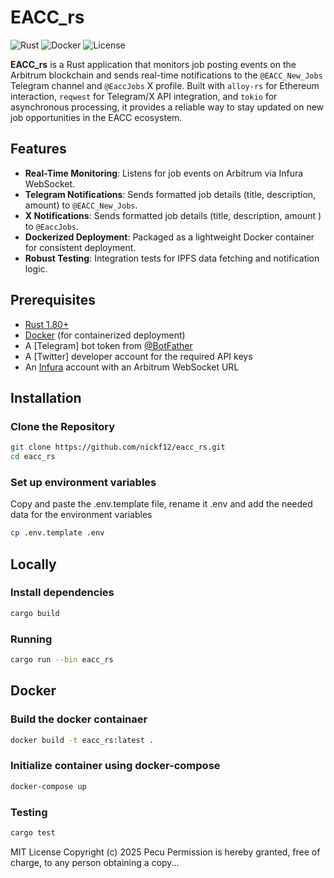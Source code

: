 # EACC_rs

![Rust](https://img.shields.io/badge/Rust-1.86-orange?logo=rust)
![Docker](https://img.shields.io/badge/Docker-enabled-blue?logo=docker)
![License](https://img.shields.io/badge/license-MIT-blue)

**EACC_rs** is a Rust application that monitors job posting events on the Arbitrum blockchain and sends real-time notifications to the `@EACC_New_Jobs` Telegram channel and `@EaccJobs` X profile. 
Built with `alloy-rs` for Ethereum interaction, `reqwest` for Telegram/X API integration, and `tokio` for asynchronous processing, it provides a reliable way to stay updated on new job opportunities in the EACC ecosystem.

## Features
- **Real-Time Monitoring**: Listens for job events on Arbitrum via Infura WebSocket.
- **Telegram Notifications**: Sends formatted job details (title, description, amount) to `@EACC_New_Jobs`.
- **X Notifications**: Sends formatted job details (title, description, amount ) to `@EaccJobs`.
- **Dockerized Deployment**: Packaged as a lightweight Docker container for consistent deployment.
- **Robust Testing**: Integration tests for IPFS data fetching and notification logic.

## Prerequisites
- [Rust 1.80+](https://www.rust-lang.org/tools/install)
- [Docker](https://docs.docker.com/get-docker/) (for containerized deployment)
- A [Telegram] bot token from [@BotFather](https://t.me/BotFather)
- A [Twitter] developer account for the required API keys
- An [Infura](https://infura.io/) account with an Arbitrum WebSocket URL

## Installation

### Clone the Repository
```bash
git clone https://github.com/nickf12/eacc_rs.git
cd eacc_rs
```

### Set up environment variables
Copy and paste the .env.template file, rename it .env and add the needed data for the environment variables
```bash
cp .env.template .env
```

## Locally

### Install dependencies
```bash
cargo build
```

### Running
```bash
cargo run --bin eacc_rs
```

## Docker

### Build the docker containaer
```bash
docker build -t eacc_rs:latest .
```

### Initialize container using docker-compose
```bash
docker-compose up
```

### Testing
```bash
cargo test
```

MIT License
Copyright (c) 2025 Pecu
Permission is hereby granted, free of charge, to any person obtaining a copy...